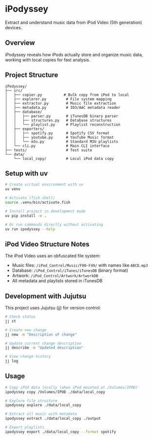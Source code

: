 # iPodyssey

Extract and understand music data from iPod Video (5th generation) devices.

## Overview

iPodyssey reveals how iPods actually store and organize music data, working with local copies for fast analysis.

## Project Structure

```
iPodyssey/
├── src/
│   ├── copier.py          # Bulk copy from iPod to local
│   ├── explorer.py         # File system mapping
│   ├── extractor.py        # Music file extraction
│   ├── metadata.py         # ID3/AAC metadata reader
│   ├── database/
│   │   ├── parser.py       # iTunesDB binary parser
│   │   ├── structures.py   # Database structures
│   │   └── playlist.py     # Playlist reconstruction
│   ├── exporters/
│   │   ├── spotify.py      # Spotify CSV format
│   │   ├── youtube.py      # YouTube Music format
│   │   └── m3u.py          # Standard M3U playlists
│   └── cli.py              # Main CLI interface
├── tests/                  # Test suite
└── data/
    └── local_copy/         # Local iPod data copy
```

## Setup with uv

```bash
# Create virtual environment with uv
uv venv

# Activate (fish shell)
source .venv/bin/activate.fish

# Install project in development mode
uv pip install -e .

# Or run commands directly without activating
uv run ipodyssey --help
```

## iPod Video Structure Notes

The iPod Video uses an obfuscated file system:
- Music files: `/iPod_Control/Music/F00-F49/` with names like `ABCD.mp3`
- Database: `/iPod_Control/iTunes/iTunesDB` (binary format)
- Artwork: `/iPod_Control/Artwork/ArtworkDB`
- All metadata and playlists stored in iTunesDB

## Development with Jujutsu

This project uses Jujutsu (jj) for version control:

```bash
# Check status
jj st

# Create new change
jj new -m "Description of change"

# Update current change description
jj describe -m "Updated description"

# View change history
jj log
```

## Usage

```bash
# Copy iPod data locally (when iPod mounted at /Volumes/IPOD)
ipodyssey copy /Volumes/IPOD ./data/local_copy

# Explore file structure
ipodyssey explore ./data/local_copy

# Extract all music with metadata
ipodyssey extract ./data/local_copy ./output

# Export playlists
ipodyssey export ./data/local_copy --format spotify
```